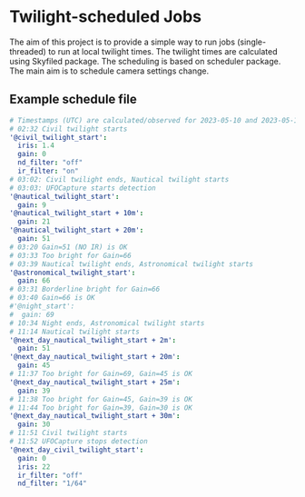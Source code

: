 # Twilight-scheduled Jobs

The aim of this project is to provide a simple way to run jobs (single-threaded) to run at local twilight times.
The twilight times are calculated using Skyfiled package.
The scheduling is based on scheduler package.
The main aim is to schedule camera settings change.

## Example schedule file

```yaml
# Timestamps (UTC) are calculated/observed for 2023-05-10 and 2023-05-11.
# 02:32 Civil twilight starts
'@civil_twilight_start':
  iris: 1.4
  gain: 0
  nd_filter: "off"
  ir_filter: "on"
# 03:02: Civil twilight ends, Nautical twilight starts
# 03:03: UFOCapture starts detection
'@nautical_twilight_start':
  gain: 9
'@nautical_twilight_start + 10m':
  gain: 21
'@nautical_twilight_start + 20m':
  gain: 51
# 03:20 Gain=51 (NO IR) is OK
# 03:33 Too bright for Gain=66
# 03:39 Nautical twilight ends, Astronomical twilight starts
'@astronomical_twilight_start':
  gain: 66
# 03:31 Borderline bright for Gain=66
# 03:40 Gain=66 is OK
#'@night_start':
#  gain: 69
# 10:34 Night ends, Astronomical twilight starts
# 11:14 Nautical twilight starts
'@next_day_nautical_twilight_start + 2m':
  gain: 51
'@next_day_nautical_twilight_start + 20m':
  gain: 45
# 11:37 Too bright for Gain=69, Gain=45 is OK
'@next_day_nautical_twilight_start + 25m':
  gain: 39
# 11:38 Too bright for Gain=45, Gain=39 is OK
# 11:44 Too bright for Gain=39, Gain=30 is OK
'@next_day_nautical_twilight_start + 30m':
  gain: 30
# 11:51 Civil twilight starts
# 11:52 UFOCapture stops detection
'@next_day_civil_twilight_start':
  gain: 0
  iris: 22
  ir_filter: "off"
  nd_filter: "1/64"
```